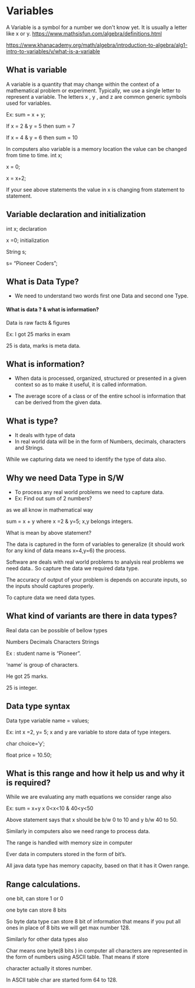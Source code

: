 # Variables

A Variable is a symbol for a number we don't know yet. It is usually a letter like x or y.
https://www.mathsisfun.com/algebra/definitions.html

https://www.khanacademy.org/math/algebra/introduction-to-algebra/alg1-intro-to-variables/v/what-is-a-variable

## What is variable 
A variable is a quantity that may change within the context of a mathematical problem or experiment. Typically, we use a single letter to represent a variable. The letters x , y , and z are common generic symbols used for variables.

Ex: sum = x + y;

If x = 2 & y = 5 then sum = 7

If x = 4 & y = 6 then sum = 10

In computers also variable is a memory location the value can be changed from time to time.
int x;

   x = 0;
   
   x = x+2;
   
If your see above statements the value in x is changing from statement to statement.

## Variable declaration and initialization 
int x; declaration

   x =0; initialization

String s;

 s= “Pioneer Coders”;

## What is Data Type?
* We need to understand two words first one Data and second one Type.
#### What is data ? & what is information?
Data is raw facts & figures

Ex: I got 25 marks in exam

25 is data, marks is meta data.

## What is information?
* When data is processed, organized, structured or presented in a given context so as to make it useful, it is called information.

* The average score of a class or of the entire school is information that can be derived from the given data.

## What is type?
* It deals with type of data
* In real world data will be in the form of  Numbers, decimals, characters and Strings.

While we capturing data we need to identify the type of data  also.

## Why we need Data Type in S/W
* To process any real world problems we need to capture data.
* Ex: Find out sum of 2 numbers?

 as we all know in mathematical way 

   sum = x + y where x =2 & y=5; x,y belongs integers.

What is mean by above statement?

The data is captured in the form of variables to generalize (it should work for any kind of data means x=4,y=6) the process.

Software are deals with real world problems to analysis real problems we need data.. So capture the data we required data type.

The accuracy of output of your problem is depends on accurate inputs, so the inputs should captures properly.

To capture data we need data types.

## What kind of variants are there in  data types?

Real data can be possible of bellow types

Numbers 
Decimals 
Characters 
Strings 

Ex : student name is “Pioneer”.

‘name’ is group of characters.

He got 25 marks. 

25 is integer. 


## Data type syntax 
Data type variable name = values;

 Ex: int x =2, y= 5; x and y are variable to     store data of type integers.

char choice=‘y’;

float price = 10.50;

## What is this range and how it help us and why it is required?
While we are evaluating any math equations we consider range also 

Ex: sum = x+y x 0<x<10 & 40<y<50

Above statement says that x should be b/w 0 to 10 and y b/w 40 to 50.

Similarly in computers also we need range to process data.

The range is handled with memory size in computer

Ever data in computers stored in the form of bit’s.

All java data type has memory capacity, based on that it has it Owen range.

## Range calculations.
one bit, can store 1 or 0

one byte can store 8 bits 

So byte data type can store 8 bit of information that means if you put all ones in place of 8 bits we will get max number 128.

Similarly for other data types also

Char means one byte(8 bits ) in computer all characters are represented in the form of numbers using ASCII table.  That means if store 

character actually it stores number.

In ASCII table char are started form 64 to 128.
